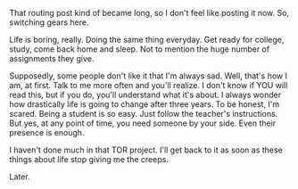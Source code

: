 That routing post kind of became long, so I don't feel like posting it now. So, switching gears here.  
  
  
Life is boring, really. Doing the same thing everyday. Get ready for college, study, come back home and sleep. Not to mention the huge number of assignments they give.  
  
  
Supposedly, some people don't like it that I'm always sad. Well, that's how I am, at first. Talk to me more often and you'll realize. I don't know if YOU will read this, but if you do, you'll understand what it's about. I always wonder how drastically life is going to change after three years. To be honest, I'm scared. Being a student is so easy. Just follow the teacher's instructions. But yes, at any point of time, you need someone by your side. Even their presence is enough.  
  
  
I haven't done much in that TOR project. I'll get back to it as soon as these things about life stop giving me the creeps.  
  
  
Later.